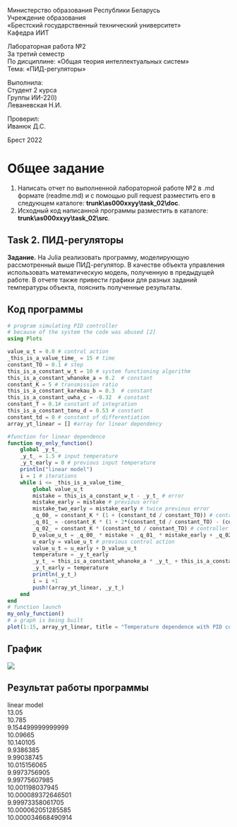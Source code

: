 Министерство образования Республики Беларусь <br/>
Учреждение образования <br/>
«Брестский государственный технический университет» <br/>
Кафедра ИИТ <br/>

Лабораторная работа №2 <br/>
За третий семестр <br/>
По дисциплине: «Общая теория интеллектуальных систем» <br/>
Тема: «ПИД-регуляторы» <br/>

Выполнила: <br/>
Студент 2 курса <br/>
Группы ИИ-22(I) <br/>
Леваневская Н.И. <br/>

Проверил: <br/>
Иванюк Д.С. <br/>

Брест 2022 <br/>

# Общее задание #
1. Написать отчет по выполненной лабораторной работе №2 в .md формате (readme.md) и с помощью pull request разместить его в следующем каталоге: **trunk\as000xxyy\task_02\doc**.
2. Исходный код написанной программы разместить в каталоге: **trunk\as000xxyy\task_02\src**.

## Task 2. ПИД-регуляторы ##
**Задание.** На Julia реализовать программу, моделирующую рассмотренный выше ПИД-регулятор. В качестве объекта управления использовать математическую модель, полученную в предыдущей работе. В отчете также привести графики для разных заданий температуры объекта, пояснить полученные результаты.
## Код программы ##

``` julia
# program simulating PID controller
# because of the system the code was abused [2]
using Plots

value_u_t = 0.0 # control action
_this_is_a_value_time_ = 15 # time
constant_TO = 0.1 # step
this_is_a_constant_w_t = 10 # system functioning algorithm
this_is_a_constant_whanoke_a = 0.2  # constant
constant_K = 5 # transmission ratio
this_is_a_constant_karekau_b = 0.3  # constant
this_is_a_constant_uwha_c = -0.32  # constant
constant_T = 0.1# constant of integration
this_is_a_constant_tonu_d = 0.53 # constant
constant_td = 0 # constant of differentiation
array_yt_linear = [] #array for linear dependency

#function for linear dependence
function my_only_function()
    global _y_t_
    _y_t_ = 1.5 # input temperature
    _y_t_early = 0 # previous input temperature
    println("linear model")
    i = 1 # iterations
    while i <= _this_is_a_value_time_
        global value_u_t
        mistake = this_is_a_constant_w_t - _y_t_ # error
        mistake_early = mistake # previous error
        mistake_two_early = mistake_early # twice previous error
        _q_00_ = constant_K * (1 + (constant_td / constant_TO)) # controller parameters
        _q_01_ = -constant_K * (1 + 2*(constant_td / constant_TO) - (constant_To / constant_T)) # controller parameters
        _q_02_ = constant_K * (constant_td / constant_TO) # controller parameters
        D_value_u_t = _q_00_ * mistake + _q_01_ * mistake_early + _q_02_ * mistake_two_early # delta control action
        u_early = value_u_t # previous control action
        value_u_t = u_early + D_value_u_t
        temperature = _y_t_early
        _y_t_ = this_is_a_constant_whanoke_a * _y_t_ + this_is_a_constant_karekau_b * value_u_t
        _y_t_early = temperature
        println(_y_t_)
        i = i +1
        push!(array_yt_linear, _y_t_)
    end
end
# function launch
my_only_function()
# a graph is being built
plot(1:15, array_yt_linear, title = "Temperature dependence with PID controller", label = "linear dependence",  lw = 3)
```

## График ##
![](https://github.com/neonchikCallMe/OTIS-2022/blob/Lab-2/trunk/ii02212/task_02/doc/photo_2022-12-18_16-57-35.jpg?raw=true) 
## Результат работы программы ##
linear model \
13.05 \
10.785 \
9.154499999999999 \
10.09665 \
10.140105 \
9.9386385 \
9.99038745 \
10.015156065 \
9.9973756905 \
9.99775607985 \
10.001198037945 \
10.000089372646501 \
9.99973358061705 \
10.000062051285585 \
10.000034668490914 
